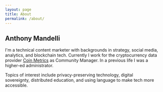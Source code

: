 ```yaml
---
layout: page
title: About
permalink: /about/
---
```


## Anthony Mandelli

I'm a technical content marketer with backgrounds in strategy, social media, analytics, and blockchain tech. Currently I work for the cryptocurrency data provider [Coin Metrics](https://coinmetrics.io) as Community Manager. In a previous life I was a higher-ed administrator.

Topics of interest include privacy-preserving technology, digital sovereignty, distributed education, and using language to make tech more accessible.
